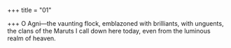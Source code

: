 +++
title = "01"

+++
O Agni—the vaunting flock, emblazoned with brilliants, with unguents, the clans of the Maruts I call down here today, even from the luminous  realm of heaven.  